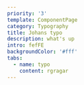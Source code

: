 ```yaml
---
priority: '3'
template: ComponentPage
category: Typography
title: Johans typo
description: what's up
intro: fefFE
backgroundColor: '#fff'
tabs:
  - name: typo
    content: rgragar
---
```

